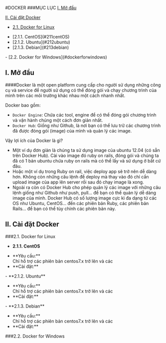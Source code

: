 #DOCKER
###MỤC LỤC
[I. Mở đầu](#modau)


[II. Cài đặt Docker](#caidatdocker)

- [2.1. Docker for Linux](#dockerforlinux)
<ul>
<li>		[2.1.1. CentOS](#211centOS)</li>
<li>		[2.1.2. Ubuntu](#212ubuntu)</li>
<li>		[2.1.3. Debian](#213debian)</li>
</ul>
- [2.2. Docker for Windows](#dockerforwindows) 

<a name="modau"></a>
## I. Mở đầu

####Docker là một open platform cung cấp cho người sử dụng những công cụ và service để người sử dụng có thể đóng gói và chạy chương trình của mình trên các môi trường khác nhau một cách nhanh nhất. 

Docker bao gồm:

- `Docker Engine`: Chứa các tool, engine để có thể đóng gói chương trình và vận hành chúng một cách đơn giản nhất.
- `Docker Hub`: Giống như Github, là nơi bạn có thể lưu trữ các chương trình đã được đóng gói (image) của mình và quản lý các image.

Vậy lợi ích của Docker là gì? 

- Một ví dụ đơn giản là chúng ta sử dụng image của ubuntu 12.04 (có sẵn trên Docker Hub). Cài vào image đó ruby on rails, đóng gói và chúng ta đã có 1 bản ubuntu chứa ruby on rails mà có thể lấy và sử dụng ở bất cứ đâu. 
- Hoặc một ví dụ trong Ruby on rail, việc deploy app sẽ trở nên dễ dàng hơn. Không còn những câu lệnh để deploy mà thay vào đó chỉ cần upload image của app lên server rồi sau đó chạy image là xong. 
- Ngoài ra còn có Docker Hub cho phép quản lý các image với những câu lệnh giống như Github như push, pull... để bạn có thể quản lý dễ dàng image của mình. Docker Hub có số lượng image cực kì đa dạng từ các OS như Ubuntu, CentOS... đến các phiên bản Ruby, các phiên bản Rails... để bạn có thể tùy chỉnh các phiên bản này.

<a name="caidatdocker"></a>

## II. Cài đặt Docker
<a name="dockerforlinux"></a>

###2.1. Docker for Linux
<a name="211centOS"></a>
- **2.1.1. CentOS**
<ul>
<li>**Yêu cầu:**</li>
Chỉ hỗ trợ các phiên bản centos7.x trở lên và các 
<li>**Cài đặt:**</li>
</ul>
<a name="212ubuntu"></a>
- **2.1.2. Ubuntu**
<ul>
<li>**Yêu cầu:**</li>
Chỉ hỗ trợ các phiên bản centos7.x trở lên và các 
<li>**Cài đặt:**</li>
</ul>
<a name="213debian"></a>
- **2.1.3. Debian**
<ul>
<li>**Yêu cầu:**</li>
Chỉ hỗ trợ các phiên bản centos7.x trở lên và các 
<li>**Cài đặt:**</li>
</ul>
<a name="dockerforwindows"></a>
###2.2. Docker for Windows